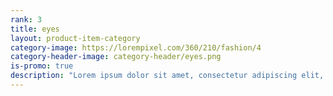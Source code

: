 ```yaml
---
rank: 3
title: eyes
layout: product-item-category
category-image: https://lorempixel.com/360/210/fashion/4
category-header-image: category-header/eyes.png
is-promo: true
description: "Lorem ipsum dolor sit amet, consectetur adipiscing elit, sed do eiusmod tempor incididunt ut labore et dolore magna aliqua."
---
```

